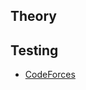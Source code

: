 ## Theory



## Testing

<ul>
<li><a href="https://codeforces.com/contest/631/submission/277908956">CodeForces</a></li>
</ul>